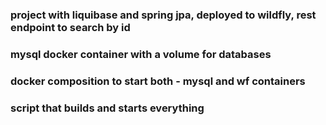 ### project with liquibase and spring jpa, deployed to wildfly, rest endpoint to search by id
### mysql docker container with a volume for databases
### docker composition to start both - mysql and wf containers
### script that builds and starts everything